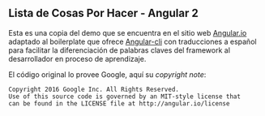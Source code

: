 ## Lista de Cosas Por Hacer - Angular 2

Esta es una copia del demo que se encuentra en el sitio web [Angular.io](https://Angular.io) adaptado al boilerplate que ofrece [Angular-cli](https://github.com/angular/angular-cli) con traducciones a español para facilitar la diferenciación de palabras claves del framework al desarrollador en proceso de aprendizaje.


El código original lo provee Google, aquí su _copyright note_:
```
Copyright 2016 Google Inc. All Rights Reserved.
Use of this source code is governed by an MIT-style license that
can be found in the LICENSE file at http://angular.io/license
```